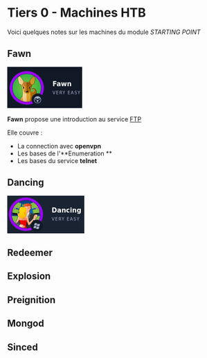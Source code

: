 # Tiers 0 - Machines HTB

Voici quelques notes sur les machines du module  *STARTING POINT*


 
## Fawn

![Fawn](img/Fawn.png)

**Fawn** propose une introduction au service [FTP](https://en.wikipedia.org/wiki/File_Transfer_Protocol) 

Elle couvre :

* La connection avec **openvpn**
* Les bases de l'**Enumeration **
* Les bases du service **telnet**

## Dancing

![Dancing](img/Dancing.png)

## Redeemer

## Explosion

## Preignition

## Mongod

## Sinced

